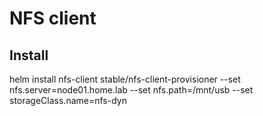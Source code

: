# NFS client

## Install

helm install nfs-client stable/nfs-client-provisioner --set nfs.server=node01.home.lab --set nfs.path=/mnt/usb --set storageClass.name=nfs-dyn